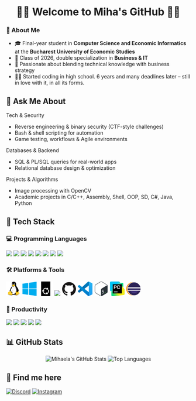 <h1 align="center">🙋‍♀️ Welcome to Miha's GitHub 🙋‍♀️</h1>


### 🧾 About Me

- 🎓 Final-year student in **Computer Science and Economic Informatics** at the **Bucharest University of Economic Studies** 
- 🎯 Class of 2026, double specialization in **Business & IT**  
- 🧠 Passionate about blending technical knowledge with business strategy
- 👩‍💻 Started coding in high school. 6 years and many deadlines later – still in love with it, in all its forms.
  
## 💬 Ask Me About

  Tech & Security  
- Reverse engineering & binary security (CTF-style challenges)  
- Bash & shell scripting for automation  
- Game testing, workflows & Agile environments  

 Databases & Backend  
- SQL & PL/SQL queries for real-world apps  
- Relational database design & optimization  

 Projects & Algorithms  
- Image processing with OpenCV  
- Academic projects in C/C++, Assembly, Shell, OOP, SD, C#, Java, Python

## 🚀 Tech Stack

### 💻 Programming Languages
<p align="left">
  <img src="https://cdn.jsdelivr.net/gh/devicons/devicon/icons/python/python-original.svg" height="40"/>
  <img src="https://cdn.jsdelivr.net/gh/devicons/devicon/icons/java/java-original.svg" height="40"/>
  <img src="https://cdn.jsdelivr.net/gh/devicons/devicon/icons/c/c-original.svg" height="40"/>
  <img src="https://cdn.jsdelivr.net/gh/devicons/devicon/icons/cplusplus/cplusplus-original.svg" height="40"/>
  <img src="https://cdn.jsdelivr.net/gh/devicons/devicon/icons/javascript/javascript-original.svg" height="40"/>
  <img src="https://cdn.jsdelivr.net/gh/devicons/devicon/icons/html5/html5-original.svg" height="40"/>
  <img src="https://cdn.jsdelivr.net/gh/devicons/devicon/icons/css3/css3-original.svg" height="40"/>
  <img src="https://cdn.jsdelivr.net/gh/devicons/devicon/icons/oracle/oracle-original.svg" height="40"/>
</p>

### 🛠 Platforms & Tools
<p align="left">
  <a href="https://www.linux.org/"><img src="https://raw.githubusercontent.com/devicons/devicon/master/icons/linux/linux-original.svg" width="40"/></a>
  <a href="https://www.microsoft.com/windows"><img src="https://raw.githubusercontent.com/devicons/devicon/master/icons/windows8/windows8-original.svg" width="40"/></a>
  <a href="https://ubuntu.com/"><img src="https://raw.githubusercontent.com/devicons/devicon/master/icons/ubuntu/ubuntu-plain.svg" width="40"/></a>
  <a href="https://git-scm.com/"><img src="https://www.vectorlogo.zone/logos/git-scm/git-scm-icon.svg" width="40"/></a>
  <a href="https://github.com/"><img src="https://raw.githubusercontent.com/devicons/devicon/master/icons/github/github-original.svg" width="40"/></a>
  <a href="https://code.visualstudio.com/"><img src="https://raw.githubusercontent.com/devicons/devicon/master/icons/vscode/vscode-original.svg" width="40"/></a>
  <a href="https://www.gnu.org/software/bash/"><img src="https://raw.githubusercontent.com/devicons/devicon/master/icons/bash/bash-original.svg" width="40"/></a>
  <a href="https://www.jetbrains.com/pycharm/"><img src="https://raw.githubusercontent.com/devicons/devicon/master/icons/pycharm/pycharm-original.svg" width="40" alt="PyCharm"/></a>
  <a href="https://www.eclipse.org/"><img src="https://raw.githubusercontent.com/devicons/devicon/master/icons/eclipse/eclipse-original.svg" width="40" alt="Eclipse"/></a>
</p>

### 🧰 Productivity
<p align="left">
  <img src="https://img.shields.io/badge/Excel-217346?style=for-the-badge&logo=microsoftexcel&logoColor=white"/>
  <img src="https://img.shields.io/badge/Word-2B579A?style=for-the-badge&logo=microsoftword&logoColor=white"/>
  <img src="https://img.shields.io/badge/PowerPoint-B7472A?style=for-the-badge&logo=microsoftpowerpoint&logoColor=white"/>
  <img src="https://img.shields.io/badge/Access-A4373A?style=for-the-badge&logo=microsoftaccess&logoColor=white"/>
  <img src="https://img.shields.io/badge/Canva-00C4CC?style=for-the-badge&logo=canva&logoColor=white"/>
</p>

## 📊 GitHub Stats

<div align="center">

![Mihaela's GitHub Stats](https://github-readme-stats.vercel.app/api?username=mihaelacoman1&count_private=true&show_icons=true&theme=tokyonight&cache_seconds=1900)
![Top Languages](https://github-readme-stats.vercel.app/api/top-langs/?username=mihaelacoman1&layout=compact&theme=tokyonight)

</div>

## 🔗 Find me here

[![Discord](https://img.shields.io/badge/Discord-%237289DA?style=for-the-badge&logo=discord&logoColor=white)](https://discordapp.com/users/758783084446875670)
[![Instagram](https://img.shields.io/badge/Instagram-E4405F?style=for-the-badge&logo=instagram&logoColor=white)](https://instagram.com/mihaela.adelina0)



